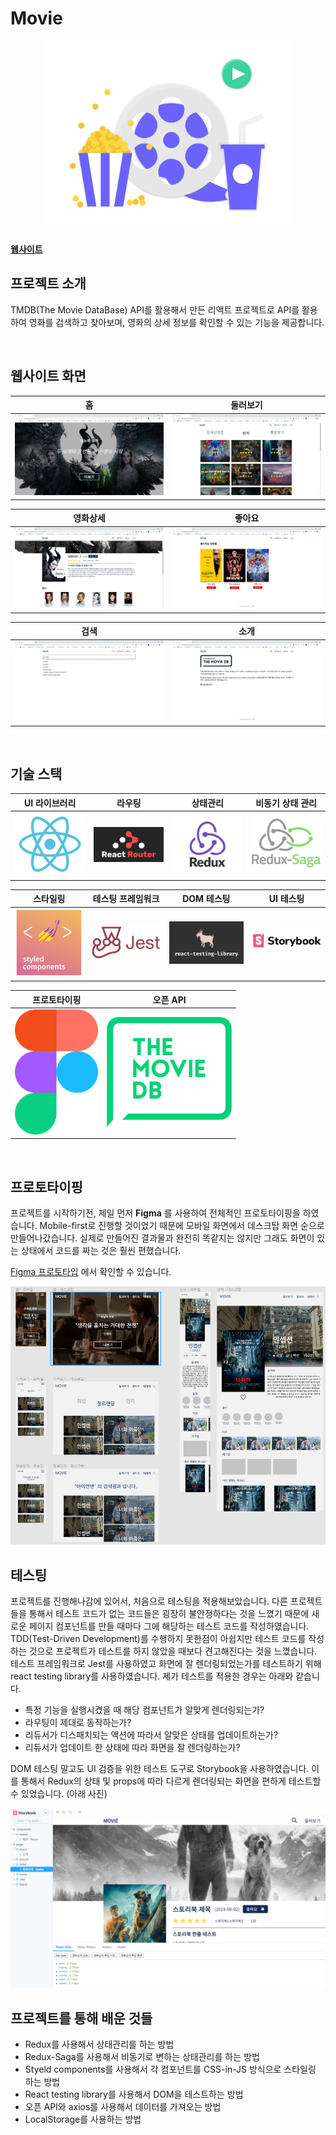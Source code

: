 # Movie

<p align="center">
  <img src="images/movie.png" width="400px">
</p>

#### [웹사이트](https://baeharam.github.io/movie/)

## 프로젝트 소개

TMDB(The Movie DataBase) API를 활용해서 만든 리액트 프로젝트로 API를 활용하여 영화를 검색하고 찾아보며, 영화의 상세 정보를 확인할 수 있는 기능을 제공합니다.

<br>

## 웹사이트 화면

|             홈              |           둘러보기            |
| :-------------------------: | :---------------------------: |
| <img src="images/home.png"> | <img src="images/around.png"> |

|           영화상세            |            좋아요            |
| :---------------------------: | :--------------------------: |
| <img src="images/detail.png"> | <img src="images/likes.png"> |

|             검색              |             소개             |
| :---------------------------: | :--------------------------: |
| <img src="images/search.png"> | <img src="images/about.png"> |

<br>

## 기술 스택

|               UI 라이브러리                |                      라우팅                       |                  상태관리                  |                비동기 상태 관리                 |
| :----------------------------------------: | :-----------------------------------------------: | :----------------------------------------: | :---------------------------------------------: |
| <img src="images/react.svg" width="200px"> | <img src="images/react router.png" width="200px"> | <img src="images/redux.png" width="200px"> | <img src="images/redux saga.png" width="200px"> |

|                        스타일링                        |             테스팅 프레임워크             |                         DOM 테스팅                          |                   UI 테스팅                    |
| :----------------------------------------------------: | :---------------------------------------: | :---------------------------------------------------------: | :--------------------------------------------: |
| <img src="images/styled components.png" width="200px"> | <img src="images/jest.png" width="200px"> | <img src="images/react testing library.jpeg" width="200px"> | <img src="images/storybook.png" width="200px"> |

|                프로토타이핑                 |                 오픈 API                  |
| :-----------------------------------------: | :---------------------------------------: |
| <img src="images/figma.png" height="200px"> | <img src="images/tmdb.png" width="200px"> |

<br>

## 프로토타이핑

프로젝트를 시작하기전, 제일 먼저 **Figma** 를 사용하여 전체적인 프로토타이핑을 하였습니다. Mobile-first로 진행할 것이었기 때문에 모바일 화면에서 데스크탑 화면 순으로 만들어나갔습니다. 실제로 만들어진 결과물과 완전히 똑같지는 않지만 그래도 화면이 있는 상태에서 코드를 짜는 것은 훨씬 편했습니다.

[Figma 프로토타입](https://www.figma.com/file/qe5sMsXBkH4gWhxuxNCQ2t/Movie-Web?node-id=0%3A1) 에서 확인할 수 있습니다.

<img src="images/prototype.png">

<br>

## 테스팅

프로젝트를 진행해나감에 있어서, 처음으로 테스팅을 적용해보았습니다. 다른 프로젝트들을 통해서 테스트 코드가 없는 코드들은 굉장히 불안정하다는 것을 느꼈기 때문에 새로운 페이지 컴포넌트를 만들 때마다 그에 해당하는 테스트 코드를 작성하였습니다. TDD(Test-Driven Development)를 수행하지 못한점이 아쉽지만 테스트 코드를 작성하는 것으로 프로젝트가 테스트를 하지 않았을 때보다 견고해진다는 것을 느꼈습니다. 테스트 프레임워크로 Jest를 사용하였고 화면에 잘 렌더링되었는가를 테스트하기 위해 react testing library를 사용하였습니다. 제가 테스트를 적용한 경우는 아래와 같습니다.

* 특정 기능을 실행시켰을 때 해당 컴포넌트가 알맞게 렌더링되는가?
* 라우팅이 제대로 동작하는가?
* 리듀서가 디스패치되는 액션에 따라서 알맞은 상태를 업데이트하는가?
* 리듀서가 업데이트 한 상태에 따라 화면을 잘 렌더링하는가?

DOM 테스팅 말고도 UI 검증을 위한 테스트 도구로 Storybook을 사용하였습니다. 이를 통해서 Redux의 상태 및 props에 따라 다르게 렌더링되는 화면을 편하게 테스트할 수 있었습니다. (아래 사진)

<img src="images/stories.png">

<br>

## 프로젝트를 통해 배운 것들

* Redux를 사용해서 상태관리를 하는 방법
* Redux-Saga를 사용해서 비동기로 변하는 상태관리를 하는 방법
* Styeld components를 사용해서 각 컴포넌트를 CSS-in-JS 방식으로 스타일링 하는 방법
* React testing library를 사용해서 DOM을 테스트하는 방법
* 오픈 API와 axios를 사용해서 데이터를 가져오는 방법
* LocalStorage를 사용하는 방법